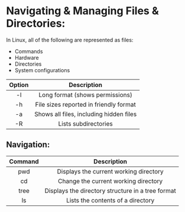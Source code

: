 # Navigating & Managing Files & Directories:

In Linux, all of the following are represented as files:
- Commands
- Hardware
- Directories
- System configurations  

|Option|                Description              |
| :--: | :-------------------------------------: |
|  -l  | Long format (shows permissions)         |
|  -h  | File sizes reported in friendly format  |
|  -a  | Shows all files, including hidden files |
|  -R  | Lists subdirectories                    |


## Navigation:

|Command|                Description              |
| :---: | :-------------------------------------: |
|  pwd  | Displays the current working directory  |
|  cd   | Change the current working directory    |
| tree  | Displays the directory structure in a tree format |
|  ls   | Lists the contents of a directory       |